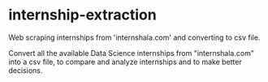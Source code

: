 # internship-extraction
Web scraping internships from 'internshala.com' and converting to csv file.

Convert all the available Data Science internships from "internshala.com" into a csv file, to compare and analyze internships and to make better decisions. 

